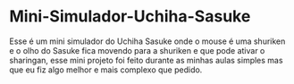 # Mini-Simulador-Uchiha-Sasuke
Esse é um mini simulador do Uchiha Sasuke onde o mouse é uma shuriken e o olho do Sasuke fica movendo para a shuriken e que pode ativar o sharingan, esse mini projeto foi feito durante as minhas aulas simples mas que eu fiz algo melhor e mais complexo que pedido.
